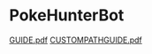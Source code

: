 # PokeHunterBot
[GUIDE.pdf](https://github.com/LorenzoMezza/PokeHunterBot/files/13631786/GUIDE.pdf)
[CUSTOMPATHGUIDE.pdf](https://github.com/LorenzoMezza/PokeHunterBot/files/13631790/CUSTOMPATHGUIDE.pdf)
